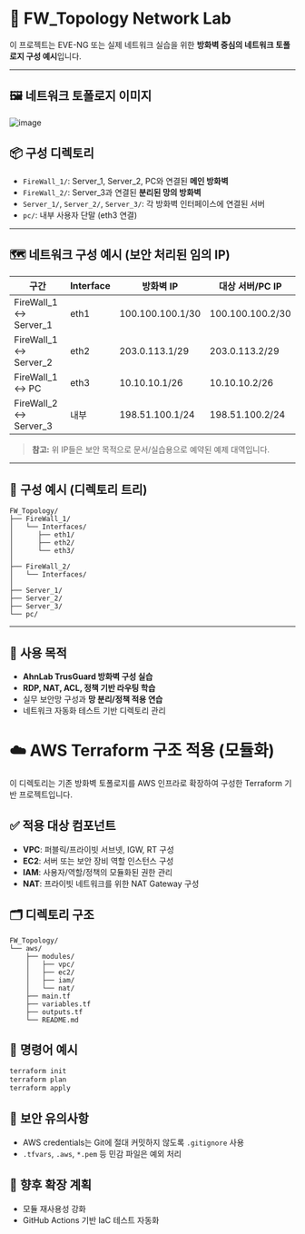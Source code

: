 # 🔐 FW_Topology Network Lab

이 프로젝트는 EVE-NG 또는 실제 네트워크 실습을 위한 **방화벽 중심의 네트워크 토폴로지 구성 예시**입니다.

---

## 🖼️ 네트워크 토폴로지 이미지

![image](https://github.com/user-attachments/assets/6a095df3-8eb8-41aa-b895-460b7652a65d)

## 📦 구성 디렉토리

- `FireWall_1/`: Server_1, Server_2, PC와 연결된 **메인 방화벽**
- `FireWall_2/`: Server_3과 연결된 **분리된 망의 방화벽**
- `Server_1/`, `Server_2/`, `Server_3/`: 각 방화벽 인터페이스에 연결된 서버
- `pc/`: 내부 사용자 단말 (eth3 연결)

---

## 🗺️ 네트워크 구성 예시 (보안 처리된 임의 IP)

| 구간                 | Interface | 방화벽 IP         | 대상 서버/PC IP      |
|----------------------|-----------|--------------------|------------------------|
| FireWall_1 ↔ Server_1 | eth1      | 100.100.100.1/30   | 100.100.100.2/30       |
| FireWall_1 ↔ Server_2 | eth2      | 203.0.113.1/29     | 203.0.113.2/29         |
| FireWall_1 ↔ PC       | eth3      | 10.10.10.1/26      | 10.10.10.2/26          |
| FireWall_2 ↔ Server_3 | 내부      | 198.51.100.1/24    | 198.51.100.2/24        |

> **참고:** 위 IP들은 보안 목적으로 문서/실습용으로 예약된 예제 대역입니다.

---

## 📁 구성 예시 (디렉토리 트리)

```
FW_Topology/
├── FireWall_1/
│   └── Interfaces/
│      ├── eth1/
│      ├── eth2/
│      └── eth3/
│   
├── FireWall_2/
│   └── Interfaces/
│   
├── Server_1/
├── Server_2/
├── Server_3/
└── pc/
```

---

## 📌 사용 목적

- **AhnLab TrusGuard 방화벽 구성 실습**
- **RDP, NAT, ACL, 정책 기반 라우팅 학습**
- 실무 보안망 구성과 **망 분리/정책 적용 연습**
- 네트워크 자동화 테스트 기반 디렉토리 관리

# ☁️ AWS Terraform 구조 적용 (모듈화)

이 디렉토리는 기존 방화벽 토폴로지를 AWS 인프라로 확장하여 구성한 Terraform 기반 프로젝트입니다.

## ✅ 적용 대상 컴포넌트

- **VPC**: 퍼블릭/프라이빗 서브넷, IGW, RT 구성
- **EC2**: 서버 또는 보안 장비 역할 인스턴스 구성
- **IAM**: 사용자/역할/정책의 모듈화된 권한 관리
- **NAT**: 프라이빗 네트워크를 위한 NAT Gateway 구성

## 🗂️ 디렉토리 구조

```
FW_Topology/
└── aws/
    ├── modules/
    │   ├── vpc/
    │   ├── ec2/
    │   ├── iam/
    │   └── nat/
    ├── main.tf
    ├── variables.tf
    ├── outputs.tf
    └── README.md
```

## 🚀 명령어 예시

```bash
terraform init
terraform plan
terraform apply
```

## 🔐 보안 유의사항

- AWS credentials는 Git에 절대 커밋하지 않도록 `.gitignore` 사용
- `.tfvars`, `.aws`, `*.pem` 등 민감 파일은 예외 처리

## 📌 향후 확장 계획

- 모듈 재사용성 강화
- GitHub Actions 기반 IaC 테스트 자동화

